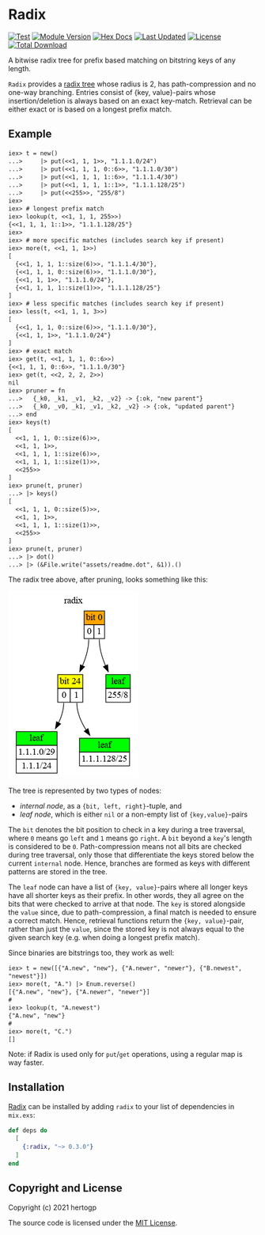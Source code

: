 # Radix

[![Test](https://github.com/hertogp/radix/actions/workflows/elixir.yml/badge.svg)](https://github.com/hertogp/radix/actions/workflows/elixir.yml)
[![Module Version](https://img.shields.io/hexpm/v/radix.svg)](https://hex.pm/packages/radix)
[![Hex Docs](https://img.shields.io/badge/hex-docs-lightgreen.svg)](https://hexdocs.pm/radix/)
[![Last Updated](https://img.shields.io/github/last-commit/hertogp/radix.svg)](https://github.com/hertogp/radix/commits/main)
[![License](https://img.shields.io/hexpm/l/radix.svg)](https://github.com/hertogp/radix/blob/master/LICENSE.md)
[![Total Download](https://img.shields.io/hexpm/dt/radix.svg)](https://hex.pm/packages/radix)

<!-- @MODULEDOC -->

A bitwise radix tree for prefix based matching on bitstring keys of any length.

`Radix` provides a [radix tree](https://en.wikipedia.org/wiki/Radix_tree) whose
radius is 2, has path-compression and no one-way branching.  Entries consist of
{key, value}-pairs whose insertion/deletion is always based on an exact
key-match. Retrieval can be either exact or is based on a longest prefix match.


## Example

    iex> t = new()
    ...>     |> put(<<1, 1, 1>>, "1.1.1.0/24")
    ...>     |> put(<<1, 1, 1, 0::6>>, "1.1.1.0/30")
    ...>     |> put(<<1, 1, 1, 1::6>>, "1.1.1.4/30")
    ...>     |> put(<<1, 1, 1, 1::1>>, "1.1.1.128/25")
    ...>     |> put(<<255>>, "255/8")
    iex>
    iex> # longest prefix match
    iex> lookup(t, <<1, 1, 1, 255>>)
    {<<1, 1, 1, 1::1>>, "1.1.1.128/25"}
    iex>
    iex> # more specific matches (includes search key if present)
    iex> more(t, <<1, 1, 1>>)
    [
      {<<1, 1, 1, 1::size(6)>>, "1.1.1.4/30"},
      {<<1, 1, 1, 0::size(6)>>, "1.1.1.0/30"},
      {<<1, 1, 1>>, "1.1.1.0/24"},
      {<<1, 1, 1, 1::size(1)>>, "1.1.1.128/25"}
    ]
    iex> # less specific matches (includes search key if present)
    iex> less(t, <<1, 1, 1, 3>>)
    [
      {<<1, 1, 1, 0::size(6)>>, "1.1.1.0/30"},
      {<<1, 1, 1>>, "1.1.1.0/24"}
    ]
    iex> # exact match
    iex> get(t, <<1, 1, 1, 0::6>>)
    {<<1, 1, 1, 0::6>>, "1.1.1.0/30"}
    iex> get(t, <<2, 2, 2, 2>>)
    nil
    iex> pruner = fn
    ...>   {_k0, _k1, _v1, _k2, _v2} -> {:ok, "new parent"}
    ...>   {_k0, _v0, _k1, _v1, _k2, _v2} -> {:ok, "updated parent"}
    ...> end
    iex> keys(t)
    [
      <<1, 1, 1, 0::size(6)>>,
      <<1, 1, 1>>,
      <<1, 1, 1, 1::size(6)>>,
      <<1, 1, 1, 1::size(1)>>,
      <<255>>
    ]
    iex> prune(t, pruner)
    ...> |> keys()
    [
      <<1, 1, 1, 0::size(5)>>,
      <<1, 1, 1>>,
      <<1, 1, 1, 1::size(1)>>,
      <<255>>
    ]
    iex> prune(t, pruner)
    ...> |> dot()
    ...> |> (&File.write("assets/readme.dot", &1)).()


The radix tree above, after pruning, looks something like this:

![Radix](assets/readme.dot.png)

The tree is represented by two types of nodes:
- *internal node*, as a `{bit, left, right}`-tuple, and
- *leaf node*, which is either `nil` or a non-empty list of `{key,value}`-pairs

The `bit` denotes the bit position to check in a key during a tree traversal,
where `0` means go `left` and `1` means go `right`.  A `bit` beyond a `key`'s
length is considered to be `0`.  Path-compression means not all bits are
checked during tree traversal, only those that differentiate the keys stored
below the current `internal` node.  Hence, branches are formed as keys with
different patterns are stored in the tree.

The `leaf` node can have a list of `{key, value}`-pairs where all longer keys
have all shorter keys as their prefix.  In other words, they all agree on the
bits that were checked to arrive at that node.  The `key` is stored alongside
the `value` since, due to path-compression, a final match is needed to ensure
a correct match.  Hence, retrieval functions return the `{key, value}`-pair,
rather than just the `value`, since the stored key is not always equal to the
given search key (e.g. when doing a longest prefix match).


Since binaries are bitstrings too, they work as well:

    iex> t = new([{"A.new", "new"}, {"A.newer", "newer"}, {"B.newest", "newest"}])
    iex> more(t, "A.") |> Enum.reverse()
    [{"A.new", "new"}, {"A.newer", "newer"}]
    #
    iex> lookup(t, "A.newest")
    {"A.new", "new"}
    #
    iex> more(t, "C.")
    []

<!-- @MODULEDOC -->

Note: if Radix is used only for `put`/`get` operations, using a regular map
is way faster.


## Installation

[Radix](https://hexdocs.pm/radix) can be installed by adding `radix` to your
list of dependencies in `mix.exs`:

```elixir
def deps do
  [
    {:radix, "~> 0.3.0"}
  ]
end
```

## Copyright and License

Copyright (c) 2021 hertogp

The source code is licensed under the [MIT License](./LICENSE.md).

